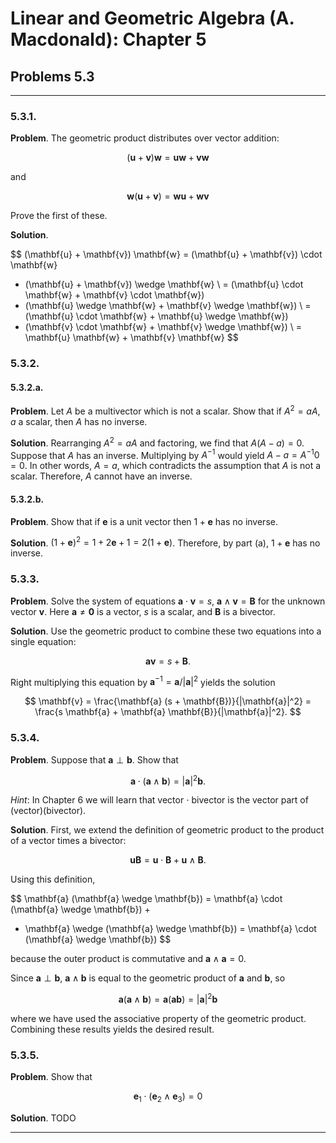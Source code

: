 Linear and Geometric Algebra (A. Macdonald): Chapter 5
======================================================

## Problems 5.3

-------------------------------------------------------------------------------

### 5.3.1.

__Problem__. The geometric product distributes over vector addition:

$$
(\mathbf{u} + \mathbf{v}) \mathbf{w} =
\mathbf{u} \mathbf{w} + \mathbf{v} \mathbf{w}
$$

and

$$
\mathbf{w} (\mathbf{u} + \mathbf{v}) =
\mathbf{w} \mathbf{u} + \mathbf{w} \mathbf{v}
$$

Prove the first of these.

__Solution__.

$$
  (\mathbf{u} + \mathbf{v}) \mathbf{w}
=   (\mathbf{u} + \mathbf{v}) \cdot \mathbf{w}
  + (\mathbf{u} + \mathbf{v}) \wedge \mathbf{w} \\
=   (\mathbf{u} \cdot \mathbf{w} + \mathbf{v} \cdot \mathbf{w})
  + (\mathbf{u} \wedge \mathbf{w} + \mathbf{v} \wedge \mathbf{w}) \\
=   (\mathbf{u} \cdot \mathbf{w} + \mathbf{u} \wedge \mathbf{w})
  + (\mathbf{v} \cdot \mathbf{w} + \mathbf{v} \wedge \mathbf{w}) \\
=   \mathbf{u} \mathbf{w} + \mathbf{v} \mathbf{w}
$$

### 5.3.2.

#### 5.3.2.a.

__Problem__. Let $A$ be a multivector which is not a scalar. Show that if
$A^2 = a A$, $a$ a scalar, then $A$ has no inverse.

__Solution__. Rearranging $A^2 = a A$ and factoring, we find that
$A (A - a) = 0$. Suppose that $A$ has an inverse. Multiplying by $A^{-1}$
would yield $A - a = A^{-1} 0 = 0$. In other words, $A = a$, which contradicts
the assumption that $A$ is not a scalar. Therefore, $A$ cannot have an inverse.

#### 5.3.2.b.

__Problem__. Show that if $\mathbf{e}$ is a unit vector then $1 + \mathbf{e}$
has no inverse.

__Solution__. $(1 + \mathbf{e})^2 = 1 + 2 \mathbf{e} + 1 = 2 (1 + \mathbf{e})$.
Therefore, by part (a), $1 + \mathbf{e}$ has no inverse.

### 5.3.3.

__Problem__. Solve the system of equations $\mathbf{a} \cdot \mathbf{v} = s$,
$\mathbf{a} \wedge \mathbf{v} = \mathbf{B}$ for the unknown vector
$\mathbf{v}$. Here $\mathbf{a} \ne \mathbf{0}$ is a vector, $s$ is a scalar,
and $\mathbf{B}$ is a bivector.

__Solution__. Use the geometric product to combine these two equations into a
single equation:

$$
\mathbf{a} \mathbf{v} = s + \mathbf{B}.
$$

Right multiplying this equation by
$\mathbf{a}^{-1} = \mathbf{a} / |\mathbf{a}|^2$ yields the solution

$$
\mathbf{v}
= \frac{\mathbf{a} (s + \mathbf{B})}{|\mathbf{a}|^2}
= \frac{s \mathbf{a} + \mathbf{a} \mathbf{B}}{|\mathbf{a}|^2}.
$$


### 5.3.4.

__Problem__. Suppose that $\mathbf{a} \perp \mathbf{b}$. Show that

$$
\mathbf{a} \cdot (\mathbf{a} \wedge \mathbf{b}) = |\mathbf{a}|^2 \mathbf{b}.
$$

_Hint_: In Chapter 6 we will learn that vector $\cdot$ bivector is the vector
part of (vector)(bivector).

__Solution__. First, we extend the definition of geometric product to the
product of a vector times a bivector:

$$
\mathbf{u} \mathbf{B}
= \mathbf{u} \cdot \mathbf{B} + \mathbf{u} \wedge \mathbf{B}.
$$

Using this definition,

$$
\mathbf{a} (\mathbf{a} \wedge \mathbf{b})
=   \mathbf{a} \cdot (\mathbf{a} \wedge \mathbf{b}) +
  + \mathbf{a} \wedge (\mathbf{a} \wedge \mathbf{b})
= \mathbf{a} \cdot (\mathbf{a} \wedge \mathbf{b})
$$

because the outer product is commutative and $\mathbf{a} \wedge \mathbf{a} = 0$.

Since $\mathbf{a} \perp \mathbf{b}$, $\mathbf{a} \wedge \mathbf{b}$ is equal
to the geometric product of $\mathbf{a}$ and $\mathbf{b}$, so

$$
\mathbf{a} (\mathbf{a} \wedge \mathbf{b})
= \mathbf{a} (\mathbf{a} \mathbf{b})
= |\mathbf{a}|^2 \mathbf{b}
$$

where we have used the associative property of the geometric product.
Combining these results yields the desired result.

### 5.3.5.

__Problem__. Show that

$$
\mathbf{e}_1 \cdot (\mathbf{e}_2 \wedge \mathbf{e}_3) = 0
$$

__Solution__. TODO

-------------------------------------------------------------------------------

